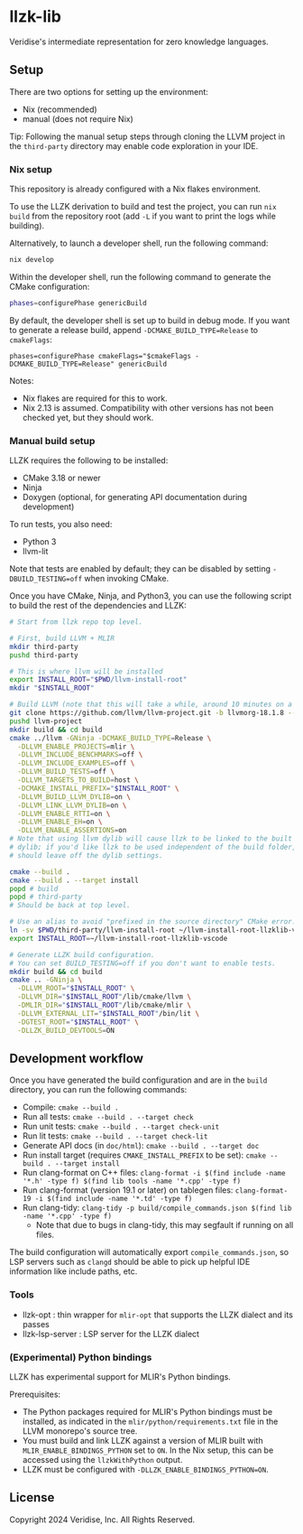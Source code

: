 # llzk-lib

Veridise's intermediate representation for zero knowledge languages.

## Setup

There are two options for setting up the environment:
* Nix (recommended)
* manual (does not require Nix)

Tip: Following the manual setup steps through cloning the LLVM project in the
`third-party` directory may enable code exploration in your IDE.

### Nix setup

This repository is already configured with a Nix flakes environment.

To use the LLZK derivation to build and test the project, you can run `nix build`
from the repository root (add `-L` if you want to print the logs while building).

Alternatively, to launch a developer shell, run the following command:

```bash
nix develop
```

Within the developer shell, run the following command to generate the CMake configuration:

```bash
phases=configurePhase genericBuild
```

By default, the developer shell is set up to build in debug mode. If you want to
generate a release build, append `-DCMAKE_BUILD_TYPE=Release` to `cmakeFlags`:

```
phases=configurePhase cmakeFlags="$cmakeFlags -DCMAKE_BUILD_TYPE=Release" genericBuild
```

Notes:

* Nix flakes are required for this to work.
* Nix 2.13 is assumed. Compatibility with other versions has not been checked
  yet, but they should work.

### Manual build setup

LLZK requires the following to be installed:

* CMake 3.18 or newer
* Ninja
* Doxygen (optional, for generating API documentation during development)

To run tests, you also need:
* Python 3
* llvm-lit

Note that tests are enabled by default; they can be disabled by setting
`-DBUILD_TESTING=off` when invoking CMake.

Once you have CMake, Ninja, and Python3, you can use the following script to
build the rest of the dependencies and LLZK:

```bash
# Start from llzk repo top level.

# First, build LLVM + MLIR
mkdir third-party
pushd third-party

# This is where llvm will be installed
export INSTALL_ROOT="$PWD/llvm-install-root"
mkdir "$INSTALL_ROOT"

# Build LLVM (note that this will take a while, around 10 minutes on a Mac M1)
git clone https://github.com/llvm/llvm-project.git -b llvmorg-18.1.8 --depth 1
pushd llvm-project
mkdir build && cd build
cmake ../llvm -GNinja -DCMAKE_BUILD_TYPE=Release \
  -DLLVM_ENABLE_PROJECTS=mlir \
  -DLLVM_INCLUDE_BENCHMARKS=off \
  -DLLVM_INCLUDE_EXAMPLES=off \
  -DLLVM_BUILD_TESTS=off \
  -DLLVM_TARGETS_TO_BUILD=host \
  -DCMAKE_INSTALL_PREFIX="$INSTALL_ROOT" \
  -DLLVM_BUILD_LLVM_DYLIB=on \
  -DLLVM_LINK_LLVM_DYLIB=on \
  -DLLVM_ENABLE_RTTI=on \
  -DLLVM_ENABLE_EH=on \
  -DLLVM_ENABLE_ASSERTIONS=on
# Note that using llvm dylib will cause llzk to be linked to the built LLVM
# dylib; if you'd like llzk to be used independent of the build folder, you
# should leave off the dylib settings.

cmake --build .
cmake --build . --target install
popd # build
popd # third-party
# Should be back at top level.

# Use an alias to avoid "prefixed in the source directory" CMake error.
ln -sv $PWD/third-party/llvm-install-root ~/llvm-install-root-llzklib-vscode
export INSTALL_ROOT=~/llvm-install-root-llzklib-vscode

# Generate LLZK build configuration.
# You can set BUILD_TESTING=off if you don't want to enable tests.
mkdir build && cd build
cmake .. -GNinja \
  -DLLVM_ROOT="$INSTALL_ROOT" \
  -DLLVM_DIR="$INSTALL_ROOT"/lib/cmake/llvm \
  -DMLIR_DIR="$INSTALL_ROOT"/lib/cmake/mlir \
  -DLLVM_EXTERNAL_LIT="$INSTALL_ROOT"/bin/lit \
  -DGTEST_ROOT="$INSTALL_ROOT" \
  -DLLZK_BUILD_DEVTOOLS=ON
```

## Development workflow

Once you have generated the build configuration and are in the `build` directory,
you can run the following commands:

* Compile: `cmake --build .`
* Run all tests: `cmake --build . --target check`
* Run unit tests: `cmake --build . --target check-unit`
* Run lit tests: `cmake --build . --target check-lit`
* Generate API docs (in `doc/html`): `cmake --build . --target doc`
* Run install target (requires `CMAKE_INSTALL_PREFIX` to be set):
  `cmake --build . --target install`
* Run clang-format on C++ files:
  `clang-format -i $(find include -name '*.h' -type f) $(find lib tools -name '*.cpp' -type f)`
* Run clang-format (version 19.1 or later) on tablegen files:
  `clang-format-19 -i $(find include -name '*.td' -type f)`
* Run clang-tidy: `clang-tidy -p build/compile_commands.json $(find lib -name '*.cpp' -type f)`
  * Note that due to bugs in clang-tidy, this may segfault if running on all files.

The build configuration will automatically export `compile_commands.json`, so
LSP servers such as `clangd` should be able to pick up helpful IDE information
like include paths, etc.

### Tools

* llzk-opt : thin wrapper for `mlir-opt` that supports the LLZK dialect and its passes
* llzk-lsp-server : LSP server for the LLZK dialect

### (Experimental) Python bindings

LLZK has experimental support for MLIR's Python bindings.

Prerequisites:
* The Python packages required for MLIR's Python bindings must be installed, as
  indicated in the `mlir/python/requirements.txt` file in the LLVM monorepo's
  source tree.
* You must build and link LLZK against a version of MLIR built with
  `MLIR_ENABLE_BINDINGS_PYTHON` set to `ON`. In the Nix setup, this can be
  accessed using the `llzkWithPython` output.
* LLZK must be configured with `-DLLZK_ENABLE_BINDINGS_PYTHON=ON`.

## License

Copyright 2024 Veridise, Inc. All Rights Reserved.
